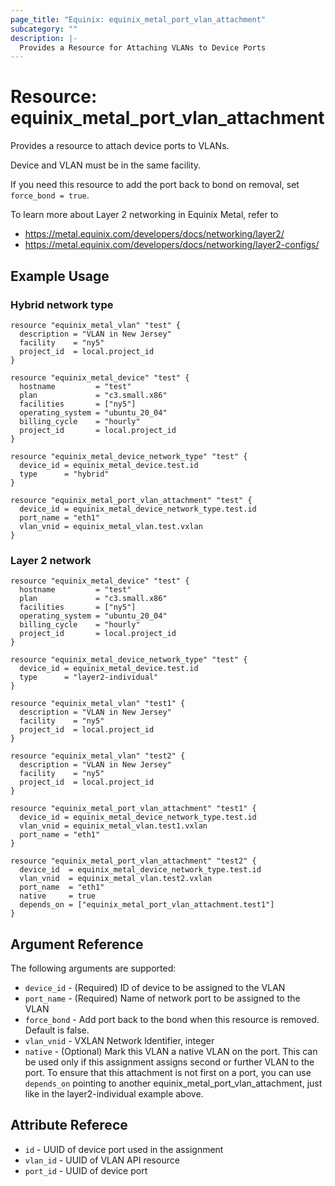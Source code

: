 ```yaml
---
page_title: "Equinix: equinix_metal_port_vlan_attachment"
subcategory: ""
description: |-
  Provides a Resource for Attaching VLANs to Device Ports
---
```


# Resource: equinix_metal_port_vlan_attachment

Provides a resource to attach device ports to VLANs.

Device and VLAN must be in the same facility.

If you need this resource to add the port back to bond on removal, set `force_bond = true`.

To learn more about Layer 2 networking in Equinix Metal, refer to

* <https://metal.equinix.com/developers/docs/networking/layer2/>
* <https://metal.equinix.com/developers/docs/networking/layer2-configs/>

## Example Usage

### Hybrid network type

```hcl
resource "equinix_metal_vlan" "test" {
  description = "VLAN in New Jersey"
  facility    = "ny5"
  project_id  = local.project_id
}

resource "equinix_metal_device" "test" {
  hostname         = "test"
  plan             = "c3.small.x86"
  facilities       = ["ny5"]
  operating_system = "ubuntu_20_04"
  billing_cycle    = "hourly"
  project_id       = local.project_id
}

resource "equinix_metal_device_network_type" "test" {
  device_id = equinix_metal_device.test.id
  type      = "hybrid"
}

resource "equinix_metal_port_vlan_attachment" "test" {
  device_id = equinix_metal_device_network_type.test.id
  port_name = "eth1"
  vlan_vnid = equinix_metal_vlan.test.vxlan
}

```

### Layer 2 network

```hcl
resource "equinix_metal_device" "test" {
  hostname         = "test"
  plan             = "c3.small.x86"
  facilities       = ["ny5"]
  operating_system = "ubuntu_20_04"
  billing_cycle    = "hourly"
  project_id       = local.project_id
}

resource "equinix_metal_device_network_type" "test" {
  device_id = equinix_metal_device.test.id
  type      = "layer2-individual"
}

resource "equinix_metal_vlan" "test1" {
  description = "VLAN in New Jersey"
  facility    = "ny5"
  project_id  = local.project_id
}

resource "equinix_metal_vlan" "test2" {
  description = "VLAN in New Jersey"
  facility    = "ny5"
  project_id  = local.project_id
}

resource "equinix_metal_port_vlan_attachment" "test1" {
  device_id = equinix_metal_device_network_type.test.id
  vlan_vnid = equinix_metal_vlan.test1.vxlan
  port_name = "eth1"
}

resource "equinix_metal_port_vlan_attachment" "test2" {
  device_id  = equinix_metal_device_network_type.test.id
  vlan_vnid  = equinix_metal_vlan.test2.vxlan
  port_name  = "eth1"
  native     = true
  depends_on = ["equinix_metal_port_vlan_attachment.test1"]
}
```

## Argument Reference

The following arguments are supported:

* `device_id` - (Required) ID of device to be assigned to the VLAN
* `port_name` - (Required) Name of network port to be assigned to the VLAN
* `force_bond` - Add port back to the bond when this resource is removed. Default is false.
* `vlan_vnid` - VXLAN Network Identifier, integer
* `native` - (Optional) Mark this VLAN a native VLAN on the port. This can be used only if this assignment assigns second or further VLAN to the port. To ensure that this attachment is not first on a port, you can use `depends_on` pointing to another equinix_metal_port_vlan_attachment, just like in the layer2-individual example above.

## Attribute Referece

* `id` - UUID of device port used in the assignment
* `vlan_id` - UUID of VLAN API resource
* `port_id` - UUID of device port
